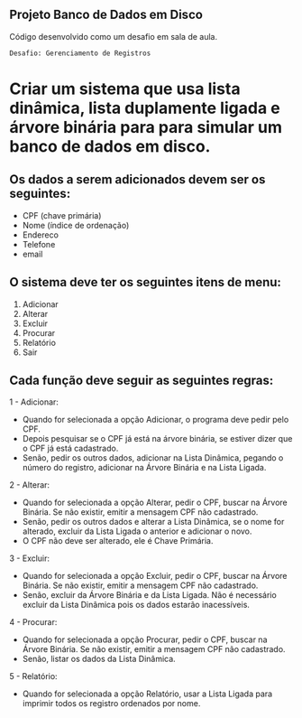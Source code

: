 ## Projeto Banco de Dados em Disco
Código desenvolvido como um desafio em sala de aula.

    Desafio: Gerenciamento de Registros

# Criar um sistema que usa lista dinâmica, lista duplamente ligada e árvore binária para para simular um banco de dados em disco.

## Os dados a serem adicionados devem ser os seguintes:
- CPF (chave primária)
- Nome (índice de ordenação)
- Endereco
- Telefone
- email

## O sistema deve ter os seguintes itens de menu:
 1. Adicionar
 2. Alterar
 3. Excluir
 4. Procurar
 5. Relatório
 6. Sair

## Cada função deve seguir as seguintes regras:
1 - Adicionar:
- Quando for selecionada a opção Adicionar, o programa deve pedir pelo CPF.
- Depois pesquisar se o CPF já está na árvore binária, se estiver dizer que o CPF já está cadastrado.
- Senão, pedir os outros dados, adicionar na Lista Dinâmica, pegando o número do registro, adicionar na Árvore Binária e na Lista Ligada.

2 - Alterar:
- Quando for selecionada a opção Alterar, pedir o CPF, buscar na Árvore Binária. Se não existir, emitir a mensagem CPF não cadastrado.
- Senão, pedir os outros dados e alterar a Lista Dinâmica, se o nome for alterado, excluir da Lista Ligada o anterior e adicionar o novo.
- O CPF não deve ser alterado, ele é Chave Primária.

3 - Excluir:
- Quando for selecionada a opção Excluir, pedir o CPF, buscar na Árvore Binária. Se não existir, emitir a mensagem CPF não cadastrado.
- Senão, excluir da Árvore Binária e da Lista Ligada. Não é necessário excluir da Lista Dinâmica pois os dados estarão inacessíveis.

4 - Procurar:
- Quando for selecionada a opção Procurar, pedir o CPF, buscar na Árvore Binária. Se não existir, emitir a mensagem CPF não cadastrado.
- Senão, listar os dados da Lista Dinâmica.

5 - Relatório:
- Quando for selecionada a opção Relatório, usar a Lista Ligada para imprimir todos os registro ordenados por nome.
